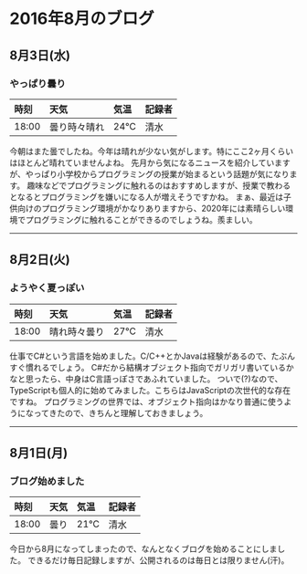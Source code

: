 # 2016年8月のブログ

## 8月3日(水)

### やっぱり曇り

| 時刻 | 天気 | 気温 | 記録者 |
| :---- | :---- | :---- | :---- |
| 18:00 | 曇り時々晴れ | 24℃ | 清水 |

今朝はまた曇でしたね。今年は晴れが少ない気がします。特にここ2ヶ月くらいはほとんど晴れていませんよね。
先月から気になるニュースを紹介していますが、やっぱり小学校からプログラミングの授業が始まるという話題が気になります。
趣味などでプログラミングに触れるのはおすすめしますが、授業で教わるとなるとプログラミングを嫌いになる人が増えそうですかね。
まぁ、最近は子供向けのプログラミング環境がかなりありますから、2020年には素晴らしい環境でプログラミングに触れることができるのでしょうね。羨ましい。

----
## 8月2日(火)

### ようやく夏っぽい

| 時刻 | 天気 | 気温 | 記録者 |
| :---- | :---- | :---- | :---- |
| 18:00 | 晴れ時々曇り | 27℃ | 清水 |

仕事でC#という言語を始めました。C/C++とかJavaは経験があるので、たぶんすぐ慣れるでしょう。
C#だから結構オブジェクト指向でガリガリ書いているかなと思ったら、中身はC言語っぽさであふれていました。
ついで(?)なので、TypeScriptも個人的に始めてみました。こちらはJavaScriptの次世代的な存在ですね。
プログラミングの世界では、オブジェクト指向はかなり普通に使うようになってきたので、きちんと理解しておきましょう。

----
## 8月1日(月)

### ブログ始めました

| 時刻 | 天気 | 気温 | 記録者 |
| :---- | :---- | :---- | :---- |
| 18:00 | 曇り | 21℃ | 清水 |

今日から8月になってしまったので、なんとなくブログを始めることにしました。
できるだけ毎日記録しますが、公開されるのは毎日とは限りません(汗)。

